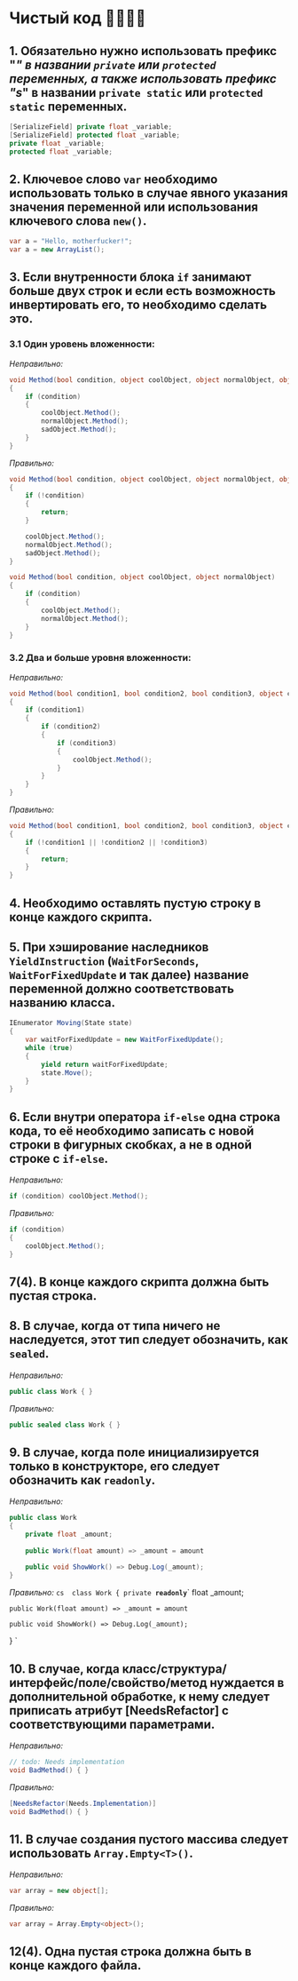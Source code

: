 # Чистый код 🥴:pinched_fingers:🤙🏿

## 1. Обязательно нужно использовать префикс "_" в названии `private` или `protected` переменных, а также использовать префикс "s_" в названии `private static` или `protected static` переменных.
```cs
[SerializeField] private float _variable;
[SerializeField] protected float _variable;
private float _variable;
protected float _variable;
```
## 2. Ключевое слово `var` необходимо использовать только в случае явного указания значения переменной или использования ключевого слова `new()`.
```cs
var a = "Hello, motherfucker!";
var a = new ArrayList();
```
## 3. Если внутренности блока `if` занимают больше двух строк и если есть возможность инвертировать его, то необходимо сделать это.
### 3.1 Один уровень вложенности:
*Неправильно:*
```cs
void Method(bool condition, object coolObject, object normalObject, object sadObject)
{
    if (condition)
    {
        coolObject.Method();
        normalObject.Method();
        sadObject.Method();
    }
}
```
*Правильно:*
```cs
void Method(bool condition, object coolObject, object normalObject, object sadObject)
{
    if (!condition)
    {
        return;
    }

    coolObject.Method();
    normalObject.Method();
    sadObject.Method();
}
```
```cs
void Method(bool condition, object coolObject, object normalObject)
{
    if (condition)
    {
        coolObject.Method();
        normalObject.Method();
    }
}
```
### 3.2 Два и больше уровня вложенности:
*Неправильно:*
```cs
void Method(bool condition1, bool condition2, bool condition3, object coolObject)
{
    if (condition1)
    {
        if (condition2)
        {
            if (condition3)
            {
                coolObject.Method();
            }
        }
    }
}
```
*Правильно:*
```cs
void Method(bool condition1, bool condition2, bool condition3, object coolObject)
{
    if (!condition1 || !condition2 || !condition3)
    {
        return;
    }
}
```
## 4. Необходимо оставлять пустую строку в конце каждого скрипта.
## 5. При хэширование наследников `YieldInstruction` (`WaitForSeconds`, `WaitForFixedUpdate` и так далее) название переменной должно соответствовать названию класса.
```cs
IEnumerator Moving(State state)
{
    var waitForFixedUpdate = new WaitForFixedUpdate();
    while (true)
    {
        yield return waitForFixedUpdate;
        state.Move();
    }
}
```
## 6. Если внутри оператора `if-else` одна строка кода, то её необходимо записать с новой строки в фигурных скобках, а не в одной строке с `if-else`.
*Неправильно:*
```cs
if (condition) coolObject.Method();
```
*Правильно:*
```cs
if (condition)
{
    coolObject.Method();
}
```
## 7(4). В конце каждого скрипта должна быть пустая строка.
## 8. В случае, когда от типа ничего не наследуется, этот тип следует обозначить, как `sealed`.
*Неправильно:*
```cs
public class Work { }
```
*Правильно:*
```cs
public sealed class Work { }
```
## 9. В случае, когда поле инициализируется только в конструкторе, его следует обозначить как `readonly`.
*Неправильно:*
```cs
public class Work
{
    private float _amount;
    
    public Work(float amount) => _amount = amount
    
    public void ShowWork() => Debug.Log(_amount);
}
```
*Правильно:*
`cs 
class Work
{
    private `**`readonly`**` float _amount;
    
    public Work(float amount) => _amount = amount
    
    public void ShowWork() => Debug.Log(_amount);
}
`
## 10. В случае, когда класс/структура/интерфейс/поле/свойство/метод нуждается в дополнительной обработке, к нему следует приписать атрибут [NeedsRefactor] с соответствующими параметрами.
*Неправильно:*
```cs
// todo: Needs implementation
void BadMethod() { }
```
*Правильно:*
```cs
[NeedsRefactor(Needs.Implementation)]
void BadMethod() { }
```
## 11. В случае создания пустого массива следует использовать `Array.Empty<T>()`.
*Неправильно:*
```cs
var array = new object[];
```
*Правильно:*
```cs
var array = Array.Empty<object>();
```
## 12(4). Одна пустая строка должна быть в конце каждого файла.
